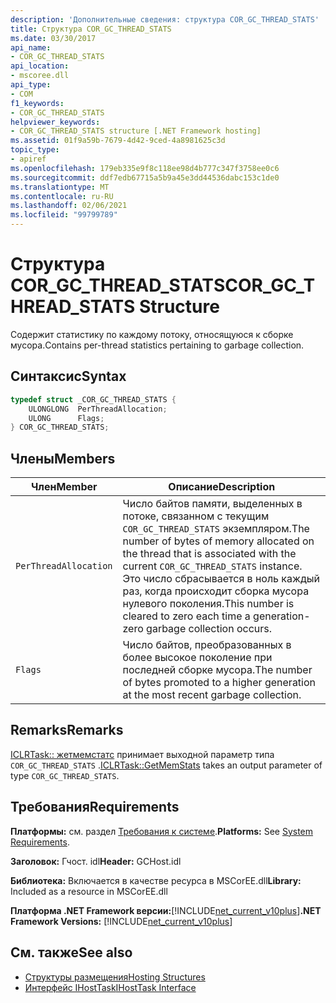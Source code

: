 ```yaml
---
description: 'Дополнительные сведения: структура COR_GC_THREAD_STATS'
title: Структура COR_GC_THREAD_STATS
ms.date: 03/30/2017
api_name:
- COR_GC_THREAD_STATS
api_location:
- mscoree.dll
api_type:
- COM
f1_keywords:
- COR_GC_THREAD_STATS
helpviewer_keywords:
- COR_GC_THREAD_STATS structure [.NET Framework hosting]
ms.assetid: 01f9a59b-7679-4d42-9ced-4a8981625c3d
topic_type:
- apiref
ms.openlocfilehash: 179eb335e9f8c118ee98d4b777c347f3758ee0c6
ms.sourcegitcommit: ddf7edb67715a5b9a45e3dd44536dabc153c1de0
ms.translationtype: MT
ms.contentlocale: ru-RU
ms.lasthandoff: 02/06/2021
ms.locfileid: "99799789"
---
```

# <a name="cor_gc_thread_stats-structure"></a><span data-ttu-id="592d3-103">Структура COR_GC_THREAD_STATS</span><span class="sxs-lookup"><span data-stu-id="592d3-103">COR_GC_THREAD_STATS Structure</span></span>

<span data-ttu-id="592d3-104">Содержит статистику по каждому потоку, относящуюся к сборке мусора.</span><span class="sxs-lookup"><span data-stu-id="592d3-104">Contains per-thread statistics pertaining to garbage collection.</span></span>  
  
## <a name="syntax"></a><span data-ttu-id="592d3-105">Синтаксис</span><span class="sxs-lookup"><span data-stu-id="592d3-105">Syntax</span></span>  
  
```cpp  
typedef struct _COR_GC_THREAD_STATS {  
    ULONGLONG  PerThreadAllocation;
    ULONG      Flags;
} COR_GC_THREAD_STATS;  
```  
  
## <a name="members"></a><span data-ttu-id="592d3-106">Члены</span><span class="sxs-lookup"><span data-stu-id="592d3-106">Members</span></span>  
  
|<span data-ttu-id="592d3-107">Член</span><span class="sxs-lookup"><span data-stu-id="592d3-107">Member</span></span>|<span data-ttu-id="592d3-108">Описание</span><span class="sxs-lookup"><span data-stu-id="592d3-108">Description</span></span>|  
|------------|-----------------|  
|`PerThreadAllocation`|<span data-ttu-id="592d3-109">Число байтов памяти, выделенных в потоке, связанном с текущим `COR_GC_THREAD_STATS` экземпляром.</span><span class="sxs-lookup"><span data-stu-id="592d3-109">The number of bytes of memory allocated on the thread that is associated with the current `COR_GC_THREAD_STATS` instance.</span></span> <span data-ttu-id="592d3-110">Это число сбрасывается в ноль каждый раз, когда происходит сборка мусора нулевого поколения.</span><span class="sxs-lookup"><span data-stu-id="592d3-110">This number is cleared to zero each time a generation-zero garbage collection occurs.</span></span>|  
|`Flags`|<span data-ttu-id="592d3-111">Число байтов, преобразованных в более высокое поколение при последней сборке мусора.</span><span class="sxs-lookup"><span data-stu-id="592d3-111">The number of bytes promoted to a higher generation at the most recent garbage collection.</span></span>|  
  
## <a name="remarks"></a><span data-ttu-id="592d3-112">Remarks</span><span class="sxs-lookup"><span data-stu-id="592d3-112">Remarks</span></span>  

 <span data-ttu-id="592d3-113">[ICLRTask:: жетмемстатс](iclrtask-getmemstats-method.md) принимает выходной параметр типа `COR_GC_THREAD_STATS` .</span><span class="sxs-lookup"><span data-stu-id="592d3-113">[ICLRTask::GetMemStats](iclrtask-getmemstats-method.md) takes an output parameter of type `COR_GC_THREAD_STATS`.</span></span>  
  
## <a name="requirements"></a><span data-ttu-id="592d3-114">Требования</span><span class="sxs-lookup"><span data-stu-id="592d3-114">Requirements</span></span>  

 <span data-ttu-id="592d3-115">**Платформы:** см. раздел [Требования к системе](../../get-started/system-requirements.md).</span><span class="sxs-lookup"><span data-stu-id="592d3-115">**Platforms:** See [System Requirements](../../get-started/system-requirements.md).</span></span>  
  
 <span data-ttu-id="592d3-116">**Заголовок:** Гчост. idl</span><span class="sxs-lookup"><span data-stu-id="592d3-116">**Header:** GCHost.idl</span></span>  
  
 <span data-ttu-id="592d3-117">**Библиотека:** Включается в качестве ресурса в MSCorEE.dll</span><span class="sxs-lookup"><span data-stu-id="592d3-117">**Library:** Included as a resource in MSCorEE.dll</span></span>  
  
 <span data-ttu-id="592d3-118">**Платформа .NET Framework версии:**[!INCLUDE[net_current_v10plus](../../../../includes/net-current-v10plus-md.md)]</span><span class="sxs-lookup"><span data-stu-id="592d3-118">**.NET Framework Versions:** [!INCLUDE[net_current_v10plus](../../../../includes/net-current-v10plus-md.md)]</span></span>  
  
## <a name="see-also"></a><span data-ttu-id="592d3-119">См. также</span><span class="sxs-lookup"><span data-stu-id="592d3-119">See also</span></span>

- [<span data-ttu-id="592d3-120">Структуры размещения</span><span class="sxs-lookup"><span data-stu-id="592d3-120">Hosting Structures</span></span>](hosting-structures.md)
- [<span data-ttu-id="592d3-121">Интерфейс IHostTask</span><span class="sxs-lookup"><span data-stu-id="592d3-121">IHostTask Interface</span></span>](ihosttask-interface.md)
